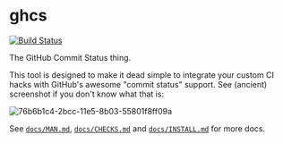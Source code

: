 # ghcs

[![Build Status](https://travis-ci.org/aidansteele/ghcs.svg?branch=master)](https://travis-ci.org/aidansteele/ghcs)

The GitHub Commit Status thing.

This tool is designed to make it dead simple to integrate your custom CI hacks
with GitHub's awesome "commit status" support. See (ancient) screenshot if you
don't know what that is:

![76b6b1c4-2bcc-11e5-8b03-55801f8ff09a](https://cloud.githubusercontent.com/assets/369053/12695377/44cc1350-c7a0-11e5-98ed-8accfe082977.png)

See [`docs/MAN.md`][man-md], [`docs/CHECKS.md`][checks-md] and [`docs/INSTALL.md`][install-md] for more docs.

[man-md]: https://github.com/aidansteele/ghcs/blob/master/docs/MAN.md
[checks-md]: https://github.com/aidansteele/ghcs/blob/master/docs/CHECKS.md
[install-md]: https://github.com/aidansteele/ghcs/blob/master/docs/INSTALL.md